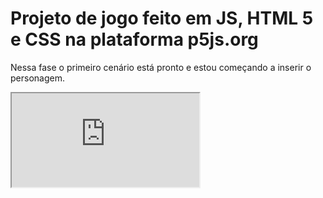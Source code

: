 # Projeto de jogo feito em JS, HTML 5 e CSS na plataforma p5js.org

Nessa fase o primeiro cenário está pronto e estou começando a inserir o personagem.



<iframe src="https://editor.p5js.org/brs.vitor/embed/cuVd9N_MO"></iframe>